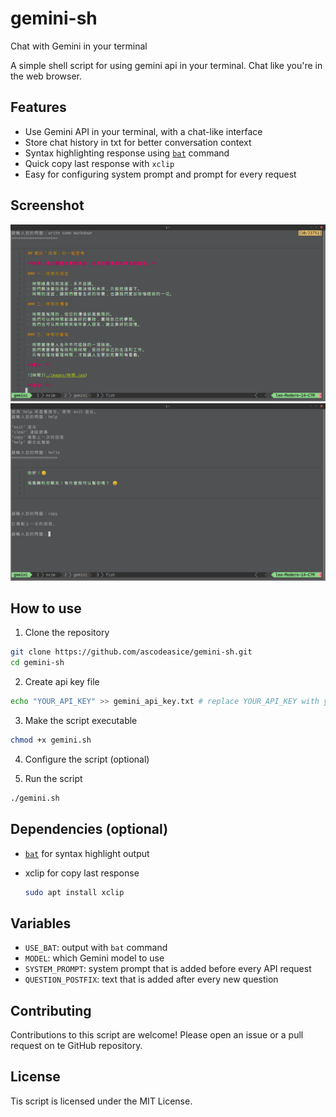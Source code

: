 # gemini-sh 

Chat with Gemini in your terminal

A simple shell script for using gemini api in your terminal. Chat like you're in the web browser.

## Features

- Use Gemini API in your terminal, with a chat-like interface
- Store chat history in txt for better conversation context
- Syntax highlighting response using [`bat`](https://github.com/sharkdp/bat) command
- Quick copy last response with `xclip`
- Easy for configuring system prompt and prompt for every request

## Screenshot

![Syntax highlight](./images/highlight.png)
![Help commands](./images/help.png)

## How to use

1. Clone the repository
```bash
git clone https://github.com/ascodeasice/gemini-sh.git
cd gemini-sh
```

2. Create api key file
```bash
echo "YOUR_API_KEY" >> gemini_api_key.txt # replace YOUR_API_KEY with your api key
```

3. Make the script executable
```bash
chmod +x gemini.sh
```

4. Configure the script (optional)

5. Run the script
```bash
./gemini.sh
```


## Dependencies (optional)

- [`bat`](https://github.com/sharkdp/bat?tab=Apache-2.0-1-ov-file) for syntax highlight output
- xclip for copy last response

    ```bash
    sudo apt install xclip
    ```

## Variables

- `USE_BAT`: output with `bat` command
- `MODEL`: which Gemini model to use
- `SYSTEM_PROMPT`: system prompt that is added before every API request
- `QUESTION_POSTFIX`: text that is added after every new question

## Contributing

Contributions to this script are welcome! Please open an issue or a pull request on te GitHub repository.

## License

Tis script is licensed under the MIT License.
